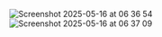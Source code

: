 ![Screenshot 2025-05-16 at 06 36 54](https://github.com/user-attachments/assets/acb95f65-6ac8-40e9-b73f-5f1d10a1f8ac)
![Screenshot 2025-05-16 at 06 37 09](https://github.com/user-attachments/assets/a72921ab-8cb7-4b4a-b58f-986007fe769b)
